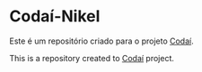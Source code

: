 # Codaí-Nikel 

Este é um repositório criado para o projeto [Codaí](https://codai.growdev.com.br/).

This is a repository created to [Codaí](https://codai.growdev.com.br/) project.
